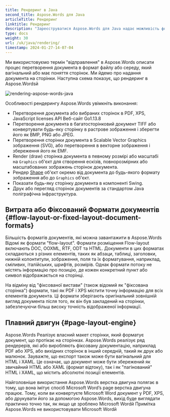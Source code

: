 ```yaml
---
title: Рендеринг в Java
second_title: Aspose.Words для Java
articleTitle: Рендеринг
linktitle: Рендеринг
description: "Зареєструватися Aspose.Words для Java надає можливість форматувати документ про те, що відображається на сторінках та перетворювати такі документи або вибрані сторінки в інший документ (PDF, HTML, HTML, HTML, HTML, HTML, HTML, HTML, HTML, HTML, HTML, HTML, HTML, HTML, HTML, HTML, HTML, HTML, HTML, HTML, HTML, HTML, HTML, HTML, HTML, HTML, HTML, HTML, HTML, HTML, HTML, HTML, HTML, HTML, HTML, HTML, HTML, HTML, HTML, HTML, HTML, HTML, HTML, HTML, HTML, HTML, HTML, HTML, HTML, HTML, HTML, HTML, HTML, HTML, HTML, HTML, HTML, HTML, HTML, HTML, HTML, HTML, HTML, HTML, HTML, HTML, HTML, HTML, HTML, HTML, HTML, HTML, HTML, HTML, HTML, HTML, HTML, HTML, HTML, HTML, HTML, HTML, HTML, HTML, HTML, HTML, HTML, HTML, HTML, HTML, HTML, HTML, HTML, HTML, HTML, HTML, HTML, HTML, HTML, HTML, HTML, HTML, HTML, HTML, HTML, HTML, HTML, HTML, HTML, HTML, HTML, HTML, HTML, HTML, HTML, XPS, і т.д.) або зображення (TIFF, PNG, SVG і т.д.) форматів для перегляду, подальшого перетворення або друку."
type: docs
weight: 30
url: /uk/java/rendering/
timestamp: 2024-01-27-14-07-04
---
```


Ми використовуємо термін "відправлення" в Aspose.Words описати процес перетворення документа в формат файлу або середу, який вагінальний або має поняття сторінок. Ми йдемо про надання документа на сторінки. Наступна схема показує, що рендеринг в Aspose.Wordsй

![rendering-aspose-words-java](/words/java/rendering/rendering-1.png)

Особливості рендерингу Aspose.Words увімкніть виконання:

- Перетворення документа або вибраних сторінок в PDF, XPS, JavaScript licenses API Веб-сайт Go1.13.8
- Перетворення документа в багатосторінковий документ TIFF або конвертувати будь-яку сторінку в растрове зображення і зберегти його як BMP, PNG або JPEG.
- Перетворення сторінки документа в Scalable Vector Graphics зображення (SVG), або перетворення в векторне зображення і збереження його як EMF.
- Render (draw) сторінка документа в певному розмірі або масштабі на `Graphics` об'єкт для створення ескізів, повнорозмірних або масштабованих зображень сторінок документа.
- Рендер [Shape](https://reference.aspose.com/words/java/com.aspose.words/shape/) об'єкт окремо від документа до будь-якого формату зображення або до `Graphics` об'єкт.
- Показати будь-яку сторінку документа в компоненті Swing.
- Друк або перегляд сторінок документів за стандартом Java поліграфічна інфраструктура.

## Витрата або Фіксований Формати документів {#flow-layout-or-fixed-layout-document-formats}

Більшість форматів документів, які можна завантажити в Aspose.Words Відомі як формати "flow-layout". Формати розміщення Flow-layout включають DOC, OOXML, RTF, ODT та HTML. Документи в цих форматах складаються з різних елементів, таких як абзаци, таблиці, заголовки, нижній колонтитули, зображення, поля та їх форматування, наприклад, сміливих, італійських, шрифтів, розмірів. Однак формати потоку не містять інформацію про позицію, де кожен конкретний пункт або символ відображається на сторінці.

На відміну від "фіксованої вистави" (також відомий як "фіксована сторінка") формати, такі як PDF і XPS містити точну інформацію для всіх елементів документа. Ці формати зберігають оригінальний зовнішній вигляд документа після того, як він був закладений на сторінки, забезпечуючи більш високу точність відображеної інформації.

## Плавний двигун {#page-layout-engine}

Aspose.Words Реалізує власний макет сторінки, який форматує документ, що протікає на сторінках. Aspose.Words реалізує ряд рендерерів, які або виробляють фіксовану документацію, наприклад PDF або XPS, або вихідних сторінок в інший середній, такий як друк або малюнок. Зауважте, що експорт також може бути вагінальний для HTML і XAML. Це означає, що документ може бути збережений як звичайний HTML або XAML (формат відтоку), так і як "пагінований" HTML і XAML, що містить абсолютні позиції елементів.

Найголовніше використання Aspose.Words верстка двигуна полягає в тому, що вона імітує спосіб Microsoft Word’s page верстка двигуна працює. Тому, коли ви конвертуєте Microsoft Word документ у PDF, XPS, або друкувати його за допомогою Aspose.Words, вихід буде виглядати практично точно так, як якщо це зроблено Microsoft Wordй Примітка Aspose.Words не використовувати Microsoft Wordй

